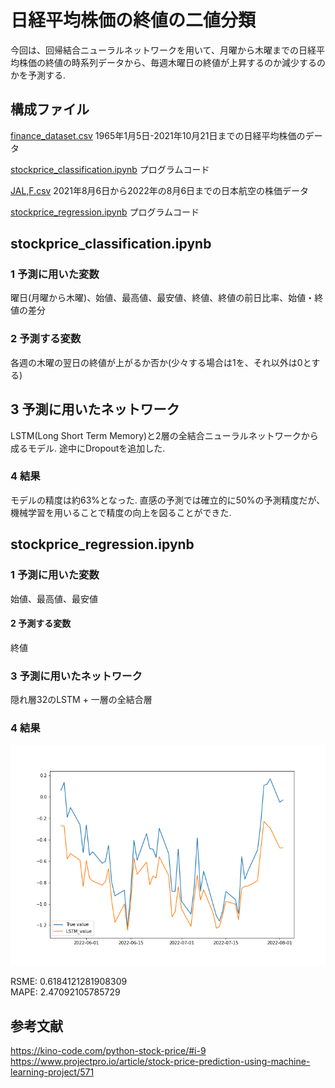 # 日経平均株価の終値の二値分類
今回は、回帰結合ニューラルネットワークを用いて、月曜から木曜までの日経平均株価の終値の時系列データから、毎週木曜日の終値が上昇するのか減少するのかを予測する.

## 構成ファイル
<a href="finance_dataset.csv">finance_dataset.csv</a> 1965年1月5日-2021年10月21日までの日経平均株価のデータ

<a href="stockprice_classification.ipynb">stockprice_classification.ipynb</a> プログラムコード

<a href="JAL,F.csv">JAL,F.csv</a>  2021年8月6日から2022年の8月6日までの日本航空の株価データ

<a href="stockprice_regression.ipynb">stockprice_regression.ipynb</a> プログラムコード

## stockprice_classification.ipynb

### 1 予測に用いた変数
曜日(月曜から木曜)、始値、最高値、最安値、終値、終値の前日比率、始値・終値の差分

### 2 予測する変数
各週の木曜の翌日の終値が上がるか否か(少々する場合は1を、それ以外は0とする)

## 3 予測に用いたネットワーク
LSTM(Long Short Term Memory)と2層の全結合ニューラルネットワークから成るモデル. 途中にDropoutを追加した. 

### 4 結果
モデルの精度は約63%となった. 直感の予測では確立的に50%の予測精度だが、機械学習を用いることで精度の向上を図ることができた. 

## stockprice_regression.ipynb

### 1 予測に用いた変数
始値、最高値、最安値

#### 2 予測する変数
終値

### 3 予測に用いたネットワーク
隠れ層32のLSTM + 一層の全結合層

### 4 結果
<img src="img/result.png">

RSME:  0.6184121281908309\
MAPE:  2.47092105785729

## 参考文献
https://kino-code.com/python-stock-price/#i-9
https://www.projectpro.io/article/stock-price-prediction-using-machine-learning-project/571